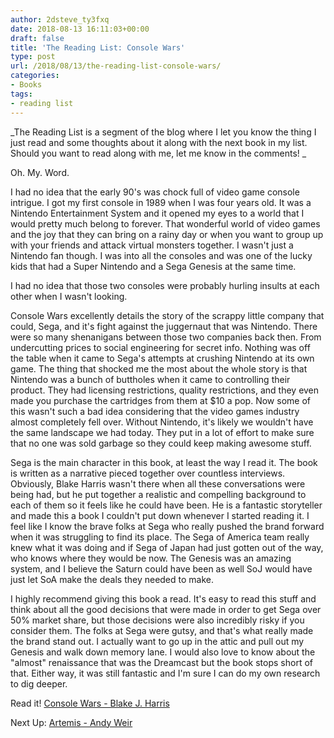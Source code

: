 ```yaml
---
author: 2dsteve_ty3fxq
date: 2018-08-13 16:11:03+00:00
draft: false
title: 'The Reading List: Console Wars'
type: post
url: /2018/08/13/the-reading-list-console-wars/
categories:
- Books
tags:
- reading list
---
```


_The Reading List is a segment of the blog where I let you know the thing I just read and some thoughts about it along with the next book in my list. Should you want to read along with me, let me know in the comments! _

Oh. My. Word.

I had no idea that the early 90's was chock full of video game console intrigue. I got my first console in 1989 when I was four years old. It was a Nintendo Entertainment System and it opened my eyes to a world that I would pretty much belong to forever. That wonderful world of video games and the joy that they can bring on a rainy day or when you want to group up with your friends and attack virtual monsters together. I wasn't just a Nintendo fan though. I was into all the consoles and was one of the lucky kids that had a Super Nintendo and a Sega Genesis at the same time.

I had no idea that those two consoles were probably hurling insults at each other when I wasn't looking.

Console Wars excellently details the story of the scrappy little company that could, Sega, and it's fight against the juggernaut that was Nintendo. There were so many shenanigans between those two companies back then. From undercutting prices to social engineering for secret info. Nothing was off the table when it came to Sega's attempts at crushing Nintendo at its own game. The thing that shocked me the most about the whole story is that Nintendo was a bunch of buttholes when it came to controlling their product. They had licensing restrictions, quality restrictions, and they even made you purchase the cartridges from them at $10 a pop. Now some of this wasn't such a bad idea considering that the video games industry almost completely fell over. Without Nintendo, it's likely we wouldn't have the same landscape we had today. They put in a lot of effort to make sure that no one was sold garbage so they could keep making awesome stuff.

Sega is the main character in this book, at least the way I read it. The book is written as a narrative pieced together over countless interviews. Obviously, Blake Harris wasn't there when all these conversations were being had, but he put together a realistic and compelling background to each of them so it feels like he could have been. He is a fantastic storyteller and made this a book I couldn't put down whenever I started reading it. I feel like I know the brave folks at Sega who really pushed the brand forward when it was struggling to find its place. The Sega of America team really knew what it was doing and if Sega of Japan had just gotten out of the way, who knows where they would be now. The Genesis was an amazing system, and I believe the Saturn could have been as well SoJ would have just let SoA make the deals they needed to make.

I highly recommend giving this book a read. It's easy to read this stuff and think about all the good decisions that were made in order to get Sega over 50% market share, but those decisions were also incredibly risky if you consider them. The folks at Sega were gutsy, and that's what really made the brand stand out. I actually want to go up in the attic and pull out my Genesis and walk down memory lane. I would also love to know about the "almost" renaissance that was the Dreamcast but the book stops short of that. Either way, it was still fantastic and I'm sure I can do my own research to dig deeper.

Read it!
[Console Wars - Blake J. Harris](http://a.co/fcUv69x)

Next Up: [Artemis - Andy Weir](http://a.co/hDGwNS7)
